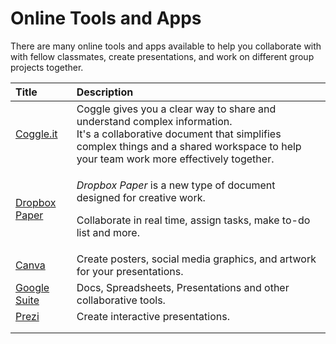 # Online Tools and Apps

There are many online tools and apps available to help you collaborate with with fellow classmates, create presentations, and work on different group projects together.

<table>
  <thead>
    <tr>
      <th style="text-align:left">Title</th>
      <th style="text-align:left">Description</th>
    </tr>
  </thead>
  <tbody>
    <tr>
      <td style="text-align:left"><a href="https://coggle.it/about">Coggle.it</a>
      </td>
      <td style="text-align:left">Coggle gives you a clear way to share and understand complex information.
        <br
        />It&apos;s a collaborative document that simplifies complex things and
        a shared workspace to help your team work more effectively together.</td>
    </tr>
    <tr>
      <td style="text-align:left"><a href="https://www.dropbox.com/paper">Dropbox Paper</a>
      </td>
      <td style="text-align:left">
        <p><em>Dropbox Paper</em> is a new type of document designed for creative
          work.</p>
        <p>Collaborate in real time, assign tasks, make to-do list and more.</p>
      </td>
    </tr>
    <tr>
      <td style="text-align:left"><a href="https://www.canva.com/">Canva</a>
      </td>
      <td style="text-align:left">Create posters, social media graphics, and artwork for your presentations.</td>
    </tr>
    <tr>
      <td style="text-align:left"><a href="https://gsuite.google.com/">Google Suite</a>
      </td>
      <td style="text-align:left">Docs, Spreadsheets, Presentations and other collaborative tools.</td>
    </tr>
    <tr>
      <td style="text-align:left"><a href="https://prezi.com/">Prezi</a>
      </td>
      <td style="text-align:left">Create interactive presentations.</td>
    </tr>
    <tr>
      <td style="text-align:left"></td>
      <td style="text-align:left"></td>
    </tr>
    <tr>
      <td style="text-align:left"></td>
      <td style="text-align:left"></td>
    </tr>
  </tbody>
</table>